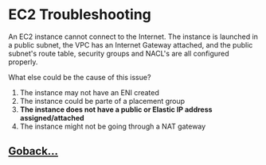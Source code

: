 # EC2 Troubleshooting

An EC2 instance cannot connect to the Internet. The instance is launched in a public subnet, the VPC has an Internet Gateway attached, and the public subnet's route table, security groups and NACL's are all configured properly.

What else could be the cause of this issue?

1. The instance may not have an ENI created
2. The instance could be parte of a placement group
3. **The instance does not have a public or Elastic IP address assigned/attached**
4. The instance might not be going through a NAT gateway

## [Goback...](./index.md)